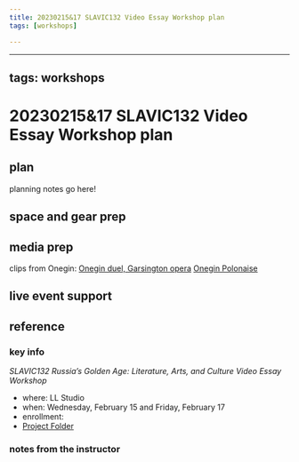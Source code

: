 ```yaml
---
title: 20230215&17 SLAVIC132 Video Essay Workshop plan
tags: [workshops]

---
```


---
tags: workshops
---
# 20230215&17 SLAVIC132 Video Essay Workshop plan

## plan
planning notes go here!
## space and gear prep
## media prep

clips from Onegin:
[Onegin duel, Garsington opera](https://www.youtube.com/watch?v=9GbJOq_hNIA)
[Onegin Polonaise](https://www.youtube.com/watch?v=Xt7a4BVtTr0)

## live event support
## reference
### key info
*SLAVIC132 Russia’s Golden Age: Literature, Arts, and Culture Video Essay Workshop*
* where: LL Studio
* when: Wednesday, February 15 and Friday, February 17
* enrollment: 
* [Project Folder](https://drive.google.com/drive/folders/1sJhyn23E17RraYcxW_mfMBm3G2eCMZ6q)

### notes from the instructor
